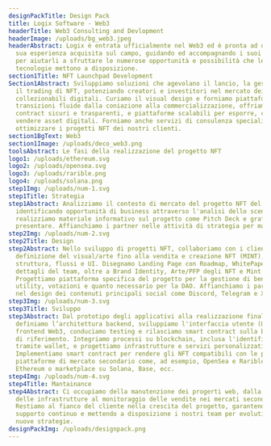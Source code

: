 ```yaml
---
designPackTitle: Design Pack
title: Logix Software - Web3
headerTitle: Web3 Consulting and Devlopment
headerImage: /uploads/bg_web3.jpeg
headerAbstract: Logix è entrata ufficialmente nel Web3 ed è pronta ad offrire la
  sua esperienza acquisita sul campo, guidando ed accompagnando i suoi clienti
  per aiutarli a sfruttare le numerose opportunità e possibilità che le nuove
  tecnologie mettono a disposizione.
section1Title: NFT Launchpad Development
Section1Abstract: Sviluppiamo soluzioni che agevolano il lancio, la gestione e
  il trading di NFT, potenziando creatori e investitori nel mercato dei
  collezionabili digitali. Curiamo il visual design e forniamo piattaforme con
  transizioni fluide dalla coniazione alla commercializzazione, offriamo smart
  contract sicuri e trasparenti, e piattaforme scalabili per esporre, comprare e
  vendere asset digitali. Forniamo anche servizi di consulenza specializzati per
  ottimizzare i progetti NFT dei nostri clienti.
section1BgText: Web3
section1Image: /uploads/deco_web3.png
toolsAbstract: Le fasi della realizzazione del progetto NFT
logo1: /uploads/ethereum.svg
logo2: /uploads/opensea.svg
logo3: /uploads/rarible.png
logo4: /uploads/solana.png
step1Img: /uploads/num-1.svg
step1Title: Strategia
step1Abstract: Analizziamo il contesto di mercato del progetto NFT del cliente,
  identificando opportunità di business attraverso l'analisi dello scenario,
  realizziamo materiale informativo sul progetto come Pitch Deck e grafici da
  presentare. Affianchiamo i partner nelle attività di strategia per marketing.
step2Img: /uploads/num-2.svg
step2Title: Design
step2Abstract: Nello sviluppo di progetti NFT, collaboriamo con i clienti dalla
  definizione del visual/arte fino alla vendita e creazione NFT (MINT), curando
  struttura, flussi e UI. Disegnamo Landing Page con Roadmap, WhitePaper e
  dettagli del team, oltre a Brand Identity, Arte/PFP degli NFT e Mint Page.
  Progettiamo piattaforma specifica del progetto per la gestione di benefit,
  utility, votazioni e quanto necessario per la DAO. Affianchiamo i partner per
  nel design dei contenuti principali social come Discord, Telegram e X.
step3Img: /uploads/num-3.svg
step3Title: Sviluppo
step3Abstract: Dal prototipo degli applicativi alla realizzazione finale,
  definiamo l’architettura backend, sviluppiamo l'interfaccia utente (UI)
  frontend Web3, conduciamo testing e rilasciamo smart contract sulla blockchain
  di riferimento. Integriamo processi su blockchain, inclusa l'identificazione
  tramite wallet, e progettiamo infrastrutture e servizi personalizzati.
  Implementiamo smart contract per rendere gli NFT compatibili con le principali
  piattaforme di mercato secondario come, ad esempio, OpenSea e Rarible su
  Ethereum o marketplace su Solana, Base, ecc.
step4Img: /uploads/num-4.svg
step4Title: Mantainance
step4Abstract: Ci occupiamo della manutenzione dei progerti web, dalla gestione
  delle infrastrutture al monitoraggio delle vendite nei mercati secondari.
  Restiamo al fianco del cliente nella crescita del progetto, garantendo
  supporto continuo e mettendo a disposizione i nostri team per evolutive e
  nuove strategie.
designPackImg: /uploads/designpack.png
---
```

